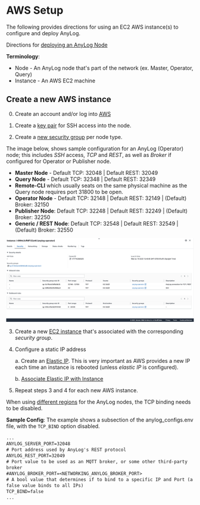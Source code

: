 # AWS Setup

The following provides directions for using an EC2 AWS instance(s) to configure and deploy AnyLog.  

Directions for [deploying an AnyLog Node](../deployments/deploying_node.md) 

**Terminology**:
* Node - An AnyLog node that's part of the network (ex. Master, Operator, Query)
* Instance - An AWS EC2 machine  

## Create a new AWS instance
0. Create an account and/or log into [AWS](https://aws.amazon.com/) 

1. Create a [key pair](https://docs.aws.amazon.com/AWSEC2/latest/UserGuide/create-key-pairs.html) for SSH access into the node. 

2. Create a [new security group](https://docs.aws.amazon.com/vpc/latest/userguide/security-groups.html) per node type. 

The image below, shows sample configuration for an AnyLog (Operator) node; this includes _SSH_ access, _TCP_ and _REST_, as well 
as _Broker_ if configured for Operator or Publisher node. 
* **Master Node** - Default TCP: 32048 | Default REST: 32049 
* **Query Node** - Default TCP: 32348 | Default REST: 32349
* **Remote-CLI** which usually seats on the same physical machine as the Query node requires port 31800 to be open. 
* **Operator Node** - Default TCP: 32148 | Default REST: 32149 | (Default) Broker: 32150
* **Publisher Node**: Default TCP: 32248 | Default REST: 32249 | (Default) Broker: 32250
* **Generic / REST Node**: Default TCP: 32548 | Default REST: 32549 | (Default) Broker: 32550

 
![image](../imgs/aws_sample_security_group.png)

3. Create a new [EC2 instance](https://docs.aws.amazon.com/AWSEC2/latest/UserGuide/EC2_GetStarted.html) that's associated with the corresponding _security group_.  

4. Configure a static IP address 

    a. Create an [Elastic IP](https://docs.aws.amazon.com/AWSEC2/latest/UserGuide/elastic-ip-addresses-eip.html). 
This is very important as AWS provides a new IP each time an instance is rebooted (unless _elastic IP_ is configured).

    b. [Associate Elastic IP with Instance](https://docs.aws.amazon.com/vpc/latest/userguide/vpc-eips.html)

5. Repeat steps 3 and 4 for each new AWS instance. 

When using [different regions](https://docs.aws.amazon.com/AmazonRDS/latest/UserGuide/Concepts.RegionsAndAvailabilityZones.html) for the AnyLog nodes, the TCP binding needs to be disabled. 

**Sample Config**: The example shows a subsection of the anylog_configs.env file, with the `TCP_BIND` option disabled. 
```.env
...
ANYLOG_SERVER_PORT=32048
# Port address used by AnyLog's REST protocol
ANYLOG_REST_PORT=32049
# Port value to be used as an MQTT broker, or some other third-party broker
#ANYLOG_BROKER_PORT=<NETWORKING_ANYLOG_BROKER_PORT>
# A bool value that determines if to bind to a specific IP and Port (a false value binds to all IPs)
TCP_BIND=false 
...
```

 


